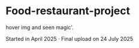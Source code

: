 # Food-restaurant-project
hover img and seen magic'.

Started in April 2025 · Final upload on 24 July 2025
